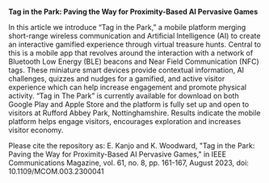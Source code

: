 **Tag in the Park: Paving the Way for Proximity-Based AI Pervasive Games**

In this article we introduce “Tag in the Park,” a mobile platform merging short-range wireless communication and Artificial Intelligence (AI) to create an interactive gamified experience through virtual treasure hunts. Central to this is a mobile app that revolves around the interaction with a network of Bluetooth Low Energy (BLE) beacons and Near Field Communication (NFC) tags. These miniature smart devices provide contextual information, AI challenges, quizzes and nudges for a gamified, and active visitor experience which can help increase engagement and promote physical activity. “Tag in The Park” is currently available for download on both Google Play and Apple Store and the platform is fully set up and open to visitors at Rufford Abbey Park, Nottinghamshire. Results indicate the mobile platform helps engage visitors, encourages exploration and increases visitor economy.

Please cite the repository as:
E. Kanjo and K. Woodward, "Tag in the Park: Paving the Way for Proximity-Based AI Pervasive Games," in IEEE Communications Magazine, vol. 61, no. 8, pp. 161-167, August 2023, doi: 10.1109/MCOM.003.2300041
